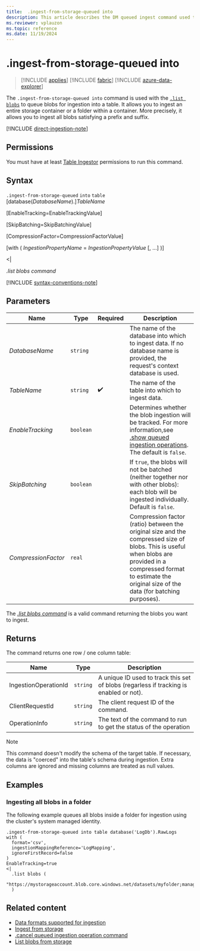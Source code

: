 ```yaml
---
title:  .ingest-from-storage-queued into
description: This article describes the DM queued ingest command used to ingest a storage folder in Azure Data Explorer.
ms.reviewer: vplauzon
ms.topic: reference
ms.date: 11/19/2024
---
```

# .ingest-from-storage-queued into

> [!INCLUDE [applies](../../includes/applies-to-version/applies.md)] [!INCLUDE [fabric](../../includes/applies-to-version/fabric.md)] [!INCLUDE [azure-data-explorer](../../includes/applies-to-version/azure-data-explorer.md)]

The `.ingest-from-storage-queued into` command is used with the [`.list blobs`](list-blobs.md) to queue blobs for ingestion into a table.  It allows you to ingest an entire storage container or a folder within a container. More precisely, it allows you to ingest all blobs satisfying a prefix and suffix.

[!INCLUDE [direct-ingestion-note](../../includes/direct-ingestion-note.md)]

## Permissions

You must have at least [Table Ingestor](../../access-control/role-based-access-control.md) permissions to run this command.

## Syntax

`.ingest-from-storage-queued` `into` `table` [database(*DatabaseName*).]*TableName*

[EnableTracking=EnableTrackingValue]

[SkipBatching=SkipBatchingValue]

[CompressionFactor=CompressionFactorValue]

[with ( *IngestionPropertyName* = *IngestionPropertyValue* [, ...] )]

<|

*.list blobs command*
<!-- clarify whether the list blobs command should be there, and if the syntax/parameters are correct.-->

[!INCLUDE [syntax-conventions-note](../../includes/syntax-conventions-note.md)]

## Parameters

|Name|Type|Required|Description|
|--|--|--|--|
|*DatabaseName*| `string` | |The name of the database into which to ingest data.  If no database name is provided, the request's context database is used.|
|*TableName*| `string` | :heavy_check_mark:|The name of the table into which to ingest data.|
|*EnableTracking*| `boolean` | | Determines whether the blob ingestion will be tracked. For more information,see [.show queued ingestion operations](show-queued-ingestion-operations.md). The default is `false`.  |
|*SkipBatching*| `boolean` | | If `true`, the blobs will not be batched (neither together nor with other blobs):  each blob will be ingested individually. Default is `false`.  |
|*CompressionFactor*| `real` | |Compression factor (ratio) between the original size and the compressed size of blobs.  This is useful when blobs are provided in a compressed format to estimate the original size of the data (for batching purposes). |

<!--not sure what is meant here-->
The [*.list blobs command*](list-blobs.md) is a valid command returning the blobs you want to ingest.

## Returns

The command returns one row / one column table:

| Name | Type | Description |
|--|--|--|
| IngestionOperationId | `string` | A unique ID used to track this set of blobs (regarless if tracking is enabled or not). |
| ClientRequestId | `string` | The client request ID of the command. |
| OperationInfo | `string` | The text of the command to run to get the status of the operation |

<!--is this IngestionOperationId or OperationId like in ingest from storage? |OperationId|`guid`    |A unique ID representing the operation. Can be used with the `.show operation` command.| Are there now more returns?-->

>[!NOTE]
> This command doesn't modify the schema of the target table. If necessary, the data is "coerced" into the table's schema during ingestion. Extra columns are ignored and missing columns are treated as null values.

<!--mapped rather than cooerced? missing columns are filled with null values?-->

## Examples

### Ingesting all blobs in a folder

The following example queues all blobs inside a folder for ingestion using the cluster's system managed identity.

```kusto
.ingest-from-storage-queued into table database('LogDb').RawLogs
with (
  format='csv',
  ingestionMappingReference='LogMapping',
  ignoreFirstRecord=false  
)
EnableTracking=true
<|
  .list blobs (
      "https://mystorageaccount.blob.core.windows.net/datasets/myfolder;managed_identity=system"
  )
```

## Related content

* [Data formats supported for ingestion](../../ingestion-supported-formats.md)
* [Ingest from storage](ingest-from-storage.md)
* [.cancel queued ingestion operation command](cancel-queued-ingestion-operation-command.md)
* [List blobs from storage](list-blobs.md)